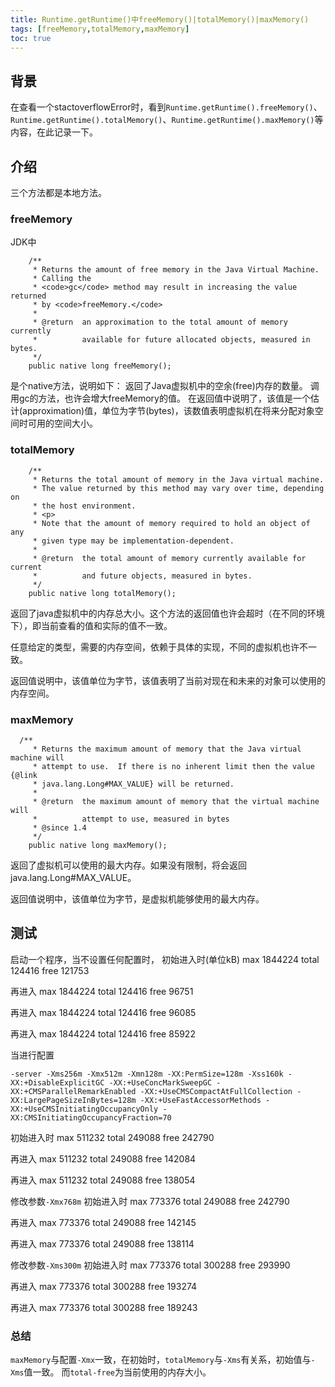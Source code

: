 ```yaml
---
title: Runtime.getRuntime()中freeMemory()|totalMemory()|maxMemory()
tags: [freeMemory,totalMemory,maxMemory]
toc: true
---
```


## 背景
在查看一个stactoverflowError时，看到`Runtime.getRuntime().freeMemory()`、
`Runtime.getRuntime().totalMemory()`、`Runtime.getRuntime().maxMemory()`等内容，在此记录一下。

## 介绍
三个方法都是本地方法。
### freeMemory
JDK中
```
    /**
     * Returns the amount of free memory in the Java Virtual Machine.
     * Calling the
     * <code>gc</code> method may result in increasing the value returned
     * by <code>freeMemory.</code>
     *
     * @return  an approximation to the total amount of memory currently
     *          available for future allocated objects, measured in bytes.
     */
    public native long freeMemory();
```
是个native方法，说明如下：
返回了Java虚拟机中的空余(free)内存的数量。
调用gc的方法，也许会增大freeMemory的值。
在返回值中说明了，该值是一个估计(approximation)值，单位为字节(bytes)，该数值表明虚拟机在将来分配对象空间时可用的空间大小。


### totalMemory
```
    /**
     * Returns the total amount of memory in the Java virtual machine.
     * The value returned by this method may vary over time, depending on
     * the host environment.
     * <p>
     * Note that the amount of memory required to hold an object of any
     * given type may be implementation-dependent.
     *
     * @return  the total amount of memory currently available for current
     *          and future objects, measured in bytes.
     */
    public native long totalMemory();
```
返回了java虚拟机中的内存总大小。这个方法的返回值也许会超时（在不同的环境下），即当前查看的值和实际的值不一致。

任意给定的类型，需要的内存空间，依赖于具体的实现，不同的虚拟机也许不一致。

返回值说明中，该值单位为字节，该值表明了当前对现在和未来的对象可以使用的内存空间。


### maxMemory

```
  /**
     * Returns the maximum amount of memory that the Java virtual machine will
     * attempt to use.  If there is no inherent limit then the value {@link
     * java.lang.Long#MAX_VALUE} will be returned.
     *
     * @return  the maximum amount of memory that the virtual machine will
     *          attempt to use, measured in bytes
     * @since 1.4
     */
    public native long maxMemory();
```
返回了虚拟机可以使用的最大内存。如果没有限制，将会返回java.lang.Long#MAX_VALUE。

返回值说明中，该值单位为字节，是虚拟机能够使用的最大内存。


## 测试
启动一个程序，当不设置任何配置时，
初始进入时(单位kB)
max     1844224
total    124416
free     121753   

再进入
max     1844224
total    124416
free     96751 

再进入
max     1844224
total    124416
free     96085 

再进入
max     1844224
total    124416
free     85922


 当进行配置
 ```
 -server -Xms256m -Xmx512m -Xmn128m -XX:PermSize=128m -Xss160k -XX:+DisableExplicitGC -XX:+UseConcMarkSweepGC -XX:+CMSParallelRemarkEnabled -XX:+UseCMSCompactAtFullCollection -XX:LargePageSizeInBytes=128m -XX:+UseFastAccessorMethods -XX:+UseCMSInitiatingOccupancyOnly -XX:CMSInitiatingOccupancyFraction=70
 ```
 初始进入时
 max     511232
total    249088
free     242790

再进入
max     511232
total    249088
free     142084

 再进入
max     511232
total    249088
free     138054

修改参数`-Xmx768m`
 初始进入时
 max     773376
total    249088
free     242790

 再进入
max     773376
total    249088
free     142145

 再进入
max     773376
total    249088
free     138114

修改参数`-Xms300m`
 初始进入时
 max     773376
total    300288
free     293990

 再进入
max     773376
total    300288
free     193274

 再进入
max     773376
total    300288
free     189243

### 总结
`maxMemory`与配置`-Xmx`一致，在初始时，`totalMemory`与`-Xms`有关系，初始值与`-Xms`值一致。
而`total-free`为当前使用的内存大小。